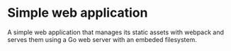 # Simple web application

A simple web application that manages its static assets with webpack and
serves them using a Go web server with an embeded filesystem.
